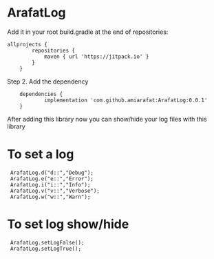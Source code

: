 # ArafatLog

Add it in your root build.gradle at the end of repositories:

```
allprojects {
		repositories {
			maven { url 'https://jitpack.io' }
		}
	}
```

Step 2. Add the dependency

```
	dependencies {
	        implementation 'com.github.amiarafat:ArafatLog:0.0.1'
	}
```

After adding this library now you can show/hide your log files with this library

# To set a log

```
 ArafatLog.d("d::","Debug");
 ArafatLog.e("e::","Error");
 ArafatLog.i("i::","Info");
 ArafatLog.v("v::","Verbose");
 ArafatLog.w("w::","Warn");
```
# To set log show/hide

```
 ArafatLog.setLogFalse();
 ArafatLog.setLogTrue();
 ```
